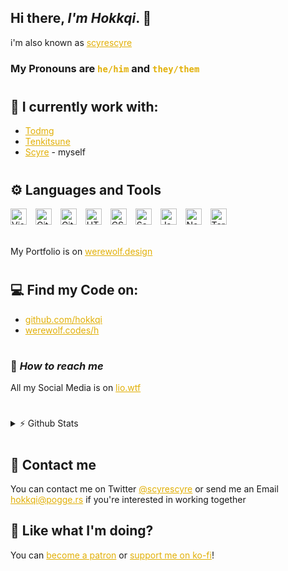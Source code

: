 <style>
img.icons {
    padding-right: 10px;
    align: left;
    width: 26px;
}

a {
    color:#E2B007;
}
code {
    color:#E2B007;
}

</style>

## Hi there, _I'm Hokkqi_. 👋

i'm also known as [scyrescyre](https://twitter.com/scyrescyre)

### My Pronouns are <code>he/him</code> and <code>they/them</code>

#

## 💼 I currently work with:

- [Todmg]
- [Tenkitsune]
- [Scyre] - myself

#

## ⚙ Languages and Tools

<!-- These image URLs are for Private Use, if too many people use them, Github might get Ratelimited -->
<img class="icons" alt="Visual Studio Code" src="https://pogge.rs/i/vvj.png" />
<img class="icons" alt="GitHub" src="https://pogge.rs/i/60g.png" />
<img class="icons" alt="Git" src="https://pogge.rs/i/735.png" />
<img class="icons" alt="HTML5" src="https://pogge.rs/i/1bi.png" />
<img class="icons" alt="CSS3" src="https://pogge.rs/i/6kj.png" />
<img class="icons" alt="Sass" src="https://pogge.rs/i/nab.png" />
<img class="icons" alt="JavaScript" src="https://pogge.rs/i/idc.png" />
<img class="icons" alt="Node.js" src="https://pogge.rs/i/f70.png" />
<img class="icons" alt="Terminal" src="https://pogge.rs/i/aqq.png" />
<br>
<br>

My Portfolio is on [werewolf.design]

#

## 💻 Find my Code on:

- [github.com/hokkqi]
- [werewolf.codes/h]

#

### 🔗 _How to reach me_

All my Social Media is on [lio.wtf]

#

<details>

<summary>⚡ Github Stats</summary>

[![Top Langs](https://github-readme-stats.hokkqido.vercel.app/api/top-langs/?username=hokkqi&layout=compact)]()
[![Stats](https://github-readme-stats.hokkqido.vercel.app/api?username=hokkqi&show_icons=true)]()

</details>

#

## 📩 Contact me

You can contact me on Twitter [@scyrescyre] or send me an Email hokkqi@pogge.rs if you're interested in working together

## 💸 Like what I'm doing?

You can [become a patron] or [support me on ko-fi]!

<!-- You can also become a Github Sponsor! -->

[werewolf.codes/h]: https://werewolf.codes/h
[github.com/hokkqi]: https://github.com/hokkqi
[todmg]: https://github.com/todmg
[tenkitsune]: https://tenkitsune.com
[scyre]: https://scy.re
[lio.wtf]: https://lio.wtf
[become a patron]: https://patreon.com/hokkqi
[support me on ko-fi]: https://ko-fi.com/hokkqi
[@scyrescyre]: https://twitter.com/scyrescyre
[werewolf.design]: https://werewolf.design
